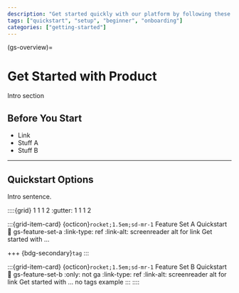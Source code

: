 ```yaml
---
description: "Get started quickly with our platform by following these essential setup steps and choosing the right feature set for your needs."
tags: ["quickstart", "setup", "beginner", "onboarding"]
categories: ["getting-started"]
---
```


(gs-overview)=
# Get Started with Product

Intro section

## Before You Start

- Link
- Stuff A
- Stuff B

---

## Quickstart Options

Intro sentence.

::::{grid} 1 1 1 2
:gutter: 1 1 1 2

:::{grid-item-card} {octicon}`rocket;1.5em;sd-mr-1` Feature Set A Quickstart
:link: gs-feature-set-a
:link-type: ref
:link-alt: screenreader alt for link 
Get started with ...

+++
{bdg-secondary}`tag`
:::

:::{grid-item-card} {octicon}`rocket;1.5em;sd-mr-1` Feature Set B Quickstart
:link: gs-feature-set-b
:only: not ga
:link-type: ref
:link-alt: screenreader alt for link 
Get started with ... no tags example
:::
::::
